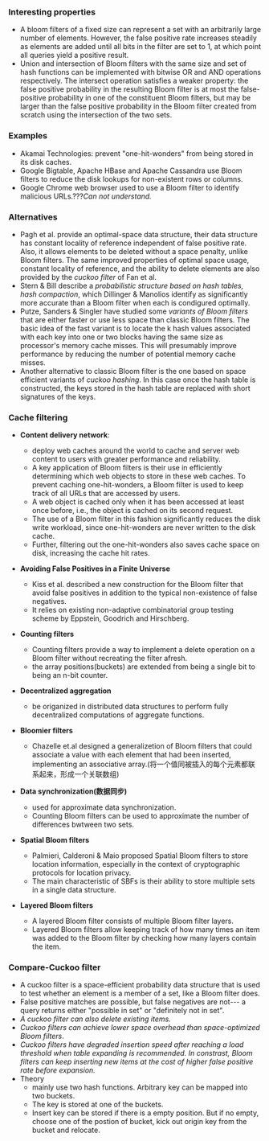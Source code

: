 ### Interesting properties

* A bloom filters of a fixed size can represent a set with an arbitrarily large number of elements. However, the false positive rate increases steadily as elements are added until all bits in the filter are set to 1, at which point all queries yield a positive result.
* Union and intersection of Bloom filters with the same size and set of hash functions can be implemented with bitwise OR and AND operations respectively. The intersect operation satisfies a weaker property: the false positive probability in the resulting Bloom filter is at most the false-positive probability in one of the constituent Bloom filters, but may be larger than the false positive probability in the Bloom filter created from scratch using the intersection of the two sets.


### Examples

* Akamai Technologies: prevent "one-hit-wonders" from being stored in its disk caches.
* Google Bigtable, Apache HBase and Apache Cassandra use Bloom filters to reduce the disk lookups for non-existent rows or columns.
* Google Chrome web browser used to use a Bloom filter to identify malicious URLs.???*Can not understand.* 

### Alternatives

* Pagh et al. provide an optimal-space data structure, their data structure has constant locality of reference independent of false positive rate. Also, it allows elements to be deleted without a space penalty, unlike Bloom filters. The same improved properties of optimal space usage, constant locality of reference, and the ability to delete elements are also provided by the *cuckoo filter* of Fan et al.
* Stern & Bill describe a *probabilistic structure based on hash tables, hash compaction*, which Dillinger & Manolios identify as significantly more accurate than a Bloom filter when each is condigured optimally.
* Putze, Sanders & Singler have studied some *variants of Bloom filters* that are either faster or use less space than classic Bloom filters. The basic idea of the fast variant is to locate the k hash values associated with each key into one or two blocks having the same size as processor's memory cache misses. This will presumably improve performance by reducing the number of potential memory cache misses.
* Another alternative to classic Bloom filter is the one based on space efficient variants of *cuckoo hashing*. In this case once the hash table is constructed, the keys stored in the hash table are replaced with short signatures of the keys. 

### Cache filtering

* **Content delivery network**: 

    + deploy web caches around the world to cache and server web content to users with greater performance and reliability. 
    + A key application of Bloom filters is their use in efficiently determining which web objects to store in these web caches. To prevent caching one-hit-wonders, a Bloom filter is used to keep track of all URLs that are accessed by users. 
    + A web object is cached only when it has been accessed at least once before, i.e., the object is cached on its second request. 
    + The use of a Bloom filter in this fashion significantly reduces the disk write workload, since one-hit-wonders are never written to the disk cache.
    + Further, filtering out the one-hit-wonders also saves cache space on disk, increasing the cache hit rates.
* **Avoiding False Positives in a Finite Universe**
    - Kiss et al. described a new construction for the Bloom filter that avoid false positives in addition to the typical non-existence of false negatives. 
    - It relies on existing non-adaptive combinatorial group testing scheme by Eppstein, Goodrich and Hirschberg.

* **Counting filters**
    - Counting filters provide a way to implement a delete operation on a Bloom filter without recreating the filter afresh.
    - the array positions(buckets) are extended from being a single bit to being an n-bit counter.

* **Decentralized aggregation**
    - be origanized in distributed data structures to perform fully decentralized computations of aggregate functions.

* **Bloomier filters**
    - Chazelle et.al designed a generalizetion of Bloom filters that could associate a value with each element that had been inserted, implementing an associative array.(将一个值同被插入的每个元素都联系起来，形成一个关联数组)

* **Data synchronization(数据同步)**
    - used for approximate data synchronization.
    - Counting Bloom filters can be used to approximate the number of differences bwtween two sets.

* **Spatial Bloom filters**
    - Palmieri, Calderoni & Maio proposed Spatial Bloom filters to store location information, especially in the context of cryptographic protocols for location privacy.
    - The main characteristic of SBFs is their ability to store multiple sets in a single data structure.
* **Layered Bloom filters**
    - A layered Bloom filter consists of multiple Bloom filter layers. 
    - Layered Bloom filters allow keeping track of how many times an item was added to the Bloom filter by checking how many layers contain the item.

### Compare-Cuckoo filter

* A cuckoo filter is a space-efficient probability data structure that is used to test whether an element is a member of a set, like a Bloom filter does.
* False positive matches are possible, but false negatives are not--- a query returns either "possible in set" or "definitely not in set".
* *A cuckoo filter can also delete existing items.*
* *Cuckoo filters can achieve lower space overhead than space-optimized Bloom filters*.
* *Cuckoo filters have degraded insertion speed after reaching a load threshold when table expanding is recommended. In constrast, Bloom filters can keep inserting new items at the cost of higher false positive rate before expansion.*
* Theory
    - mainly use two hash functions. Arbitrary key can be mapped into two buckets.
    - The key is stored at one of the buckets.
    - Insert key can be stored if there is a empty position. But if no empty, choose one of the postion of bucket, kick out origin key from the bucket and relocate.
